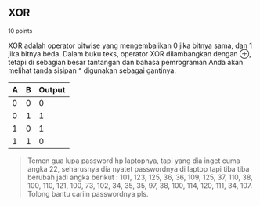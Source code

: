 ## XOR
<sup>10 points</sup>

XOR adalah operator bitwise yang mengembalikan 0 jika bitnya sama, dan 1 jika bitnya beda. Dalam buku teks, operator XOR dilambangkan dengan ⊕, tetapi di sebagian besar tantangan dan bahasa pemrograman Anda akan melihat tanda sisipan ^ digunakan sebagai gantinya.

 | A  | B  | Output |
|------|-----|-----|
| 0    | 0   | 0   |
| 0    | 1   | 1   |
| 1    | 0   | 1   |
| 1    | 1   | 0   |

>Temen gua lupa password hp laptopnya, tapi yang dia inget cuma angka 22, seharusnya dia nyatet passwordnya di laptop tapi tiba tiba berubah jadi angka berikut : 101, 123, 125, 36, 36, 109, 125, 37, 110, 38, 100, 110, 121, 100, 73, 102, 34, 35, 35, 97, 38, 100, 114, 120, 111, 34, 107. Tolong bantu cariin passwordnya pls.
